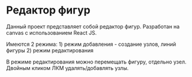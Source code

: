 # Редактор фигур

Данный проект представляет собой редактор фигур. Разработан на canvas с использованием React JS.

Имеются 2 режима: 1) режим добавления - создание узлов, линий фигуры
                  2) режим редактирования

В режиме редактирования можно перемещать фигуру, отдельно узел. Двойным кликом ЛКМ удалять/добавлять узлы.

